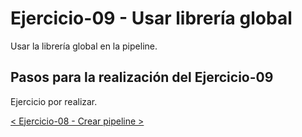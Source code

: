 # Ejercicio-09 - Usar librería global

Usar la librería global en la pipeline.

## Pasos para la realización del Ejercicio-09

Ejercicio por realizar.

[< Ejercicio-08 - Crear pipeline >](../Ejercicio-08/) 
